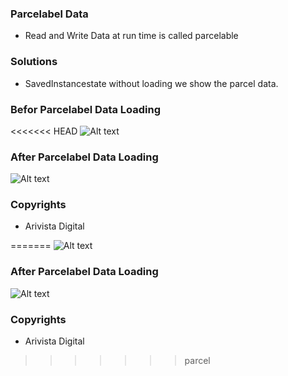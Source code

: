 ### Parcelabel Data ##
* Read and Write Data at run time is called parcelable
### Solutions ###
* SavedInstancestate without loading we show the parcel data.

### Befor Parcelabel Data Loading ####
<<<<<<< HEAD
 ![Alt text](/app/screenshots/image1.gif)
 
 ### After Parcelabel Data Loading ####
 ![Alt text](/app/screenshots/image2.gif)
 
### Copyrights ###
* Arivista Digital 


=======
 ![Alt text](/app/screenshots/imge1.gif)
 
 ### After Parcelabel Data Loading ####
 ![Alt text](/app/screenshots/imge2.gif)
 
### Copyrights ###
* Arivista Digital 
>>>>>>> parcel
